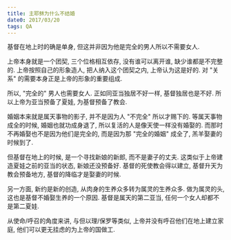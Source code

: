 ```yaml
---
title: 主耶稣为什么不结婚
date0: 2017/03/20
tags: QA
---
```


基督在地上时的确是单身, 但这并非因为他是完全的男人所以不需要女人.

上帝本身就是一个团契, 三个位格相互依存, 没有谁可以离开谁, 缺少谁都是不完整的. 上帝按照自己的形象造人, 把人纳入这个团契之内, 上帝认为这是好的. 对 "关系" 的需要本身正是上帝的形象的重要组成.

所以, "完全的" 男人也需要女人. 正如同亚当独居不好一样, 基督独居也是不好. 所以上帝为亚当预备了夏娃, 为基督预备了教会.

婚姻本来就是属天事物的影子, 并不是因为人 "不完全" 所以才赐下的. 等属天事物成全的时候, 婚姻也就功成身退了, 所以复活的人是像天使一样没有婚娶的. 而那时不再婚娶也不是因为他们是完全的, 而是因为那 "完全的婚姻" 成全了, 羔羊娶妻的时候到了.

但基督在地上的时候, 是一个寻找新娘的新郎, 而不是妻子的丈夫. 这类似于上帝建造夏娃之前的亚当的状态, 新娘还没预备好. 基督的死使教会得以建立, 基督升天为教会预备地方, 基督的降临才是娶妻的时候.

另一方面, 新约是新的创造, 从肉身的生养众多转为属灵的生养众多. 做为属灵的头, 这也是基督不婚娶生养的一个原因. 基督是属天的第二亚当, 任何一个女人却都不是第二夏娃.

从使命/呼召的角度来讲, 与但以理/保罗等类似, 上帝并没有呼召他们在地上建立家庭, 他们可以更无挂虑的为上帝的国做工.
